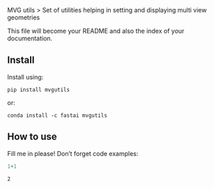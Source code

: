 
<!-- WARNING: THIS FILE WAS AUTOGENERATED! DO NOT EDIT! -->

MVG utils \> Set of utilities helping in setting and displaying multi
view geometries

This file will become your README and also the index of your
documentation.

## Install

Install using:

    pip install mvgutils

or:

    conda install -c fastai mvgutils

## How to use

Fill me in please! Don’t forget code examples:

``` python
1+1
```

    2
